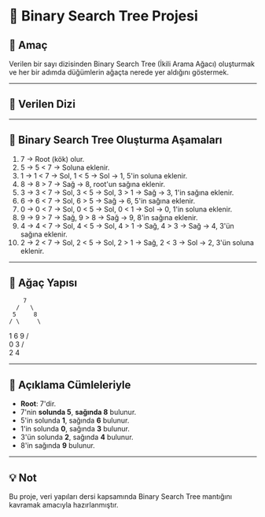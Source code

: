 # 🌳 Binary Search Tree Projesi

## 🎯 Amaç
Verilen bir sayı dizisinden Binary Search Tree (İkili Arama Ağacı) oluşturmak ve her bir adımda düğümlerin ağaçta nerede yer aldığını göstermek.

---

## 🔢 Verilen Dizi


---

## 🧱 Binary Search Tree Oluşturma Aşamaları

1. 7 → Root (kök) olur.
2. 5 → 5 < 7 → Soluna eklenir.
3. 1 → 1 < 7 → Sol, 1 < 5 → Sol → 1, 5'in soluna eklenir.
4. 8 → 8 > 7 → Sağ → 8, root'un sağına eklenir.
5. 3 → 3 < 7 → Sol, 3 < 5 → Sol, 3 > 1 → Sağ → 3, 1'in sağına eklenir.
6. 6 → 6 < 7 → Sol, 6 > 5 → Sağ → 6, 5'in sağına eklenir.
7. 0 → 0 < 7 → Sol, 0 < 5 → Sol, 0 < 1 → Sol → 0, 1'in soluna eklenir.
8. 9 → 9 > 7 → Sağ, 9 > 8 → Sağ → 9, 8'in sağına eklenir.
9. 4 → 4 < 7 → Sol, 4 < 5 → Sol, 4 > 1 → Sağ, 4 > 3 → Sağ → 4, 3'ün sağına eklenir.
10. 2 → 2 < 7 → Sol, 2 < 5 → Sol, 2 > 1 → Sağ, 2 < 3 → Sol → 2, 3'ün soluna eklenir.

---

## 🌲 Ağaç Yapısı

        7
      /   \
     5     8
    / \     \
   1   6     9
  / \
 0   3
    / \
   2   4

---

## 🧠 Açıklama Cümleleriyle

- **Root**: 7'dir.
- 7'nin **solunda 5**, **sağında 8** bulunur.
- 5'in solunda **1**, sağında **6** bulunur.
- 1'in solunda **0**, sağında **3** bulunur.
- 3'ün solunda **2**, sağında **4** bulunur.
- 8'in sağında **9** bulunur.

---

## 💡 Not
Bu proje, veri yapıları dersi kapsamında Binary Search Tree mantığını kavramak amacıyla hazırlanmıştır.
